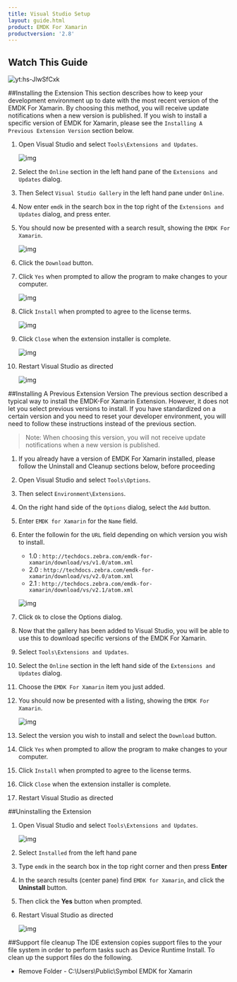 ```yaml
---
title: Visual Studio Setup
layout: guide.html
product: EMDK For Xamarin
productversion: '2.8'
---
```


## Watch This Guide
![yt:hs-JlwSfCxk](../../../images/video.png)


##Installing the Extension
This section describes how to keep your development environment up to date with the most recent version of the EMDK For Xamarin. By choosing this method, you will receive update notifications when a new version is published. If you wish to install a specific version of EMDK for Xamarin, please see the `Installing A Previous Extension Version` section below.

1. Open Visual Studio and select `Tools\Extensions and Updates`.

	![img](../../../images/vs/toolsextensions.png)
2. Select the `Online` section in the left hand pane of the `Extensions and Updates` dialog.
3. Then Select `Visual Studio Gallery` in the left hand pane under `Online`.
4. Now enter `emdk` in the search box in the top right of the `Extensions and Updates` dialog, and press enter.
5. You should now be presented with a search result, showing the `EMDK For Xamarin`.

	![img](../../../images/vs/install-emdk-found.png)
6. Click the `Download` button.

7. Click `Yes` when prompted to allow the program to make changes to your computer.

	![img](../../../images/vs/vsix-install-allow.png)
8. Click `Install` when prompted to agree to the license terms.

	![img](../../../images/vs/vsix-install-license.png)
9. Click `Close` when the extension installer is complete.

	![img](../../../images/vs/vsix-install-complete.png)
10. Restart Visual Studio as directed

	![img](../../../images/vs/vsix-restart.png)


##Installing A Previous Extension Version 
The previous section described a typical way to install the EMDK-For Xamarin Extension. However, it does not let you select previous versions to install. If you have standardized on a certain version and you need to reset your developer environment, you will need to follow these instructions instead of the previous section.

>Note: When choosing this version, you will not receive update notifications when a new version is published.

1. If you already have a version of EMDK For Xamarin installed, please follow the Uninstall and Cleanup sections below, before proceeding


2. Open Visual Studio and select `Tools\Options`.

3. Then select `Environment\Extensions`. 

4. On the right hand side of the `Options` dialog, select the `Add` button.

5. Enter `EMDK for Xamarin` for the `Name` field.

6. Enter the followin for the `URL` field depending on which version you wish to install.

	* 1.0 : `http://techdocs.zebra.com/emdk-for-xamarin/download/vs/v1.0/atom.xml`
	* 2.0 : `http://techdocs.zebra.com/emdk-for-xamarin/download/vs/v2.0/atom.xml`
	* 2.1 : `http://techdocs.zebra.com/emdk-for-xamarin/download/vs/v2.1/atom.xml`

	![img](../../../images/vs/options-extensions-added-techdocs.jpg)

7. Click `Ok` to close the Options dialog.

8. Now that the gallery has been added to Visual Studio, you will be able to use this to download specific versions of the EMDK For Xamarin.

9. Select `Tools\Extensions and Updates`.

10. Select the `Online` section in the left hand side of the `Extensions and Updates` dialog.

11. Choose the `EMDK For Xamarin` item you just added.

12. You should now be presented with a listing, showing the `EMDK For Xamarin`.

	![img](../../../images/vs/extensions-listing.jpg)

13. Select the version you wish to install and select the `Download` button.

14. Click `Yes` when prompted to allow the program to make changes to your computer.

15. Click `Install` when prompted to agree to the license terms.

16. Click `Close` when the extension installer is complete.

17. Restart Visual Studio as directed

##Uninstalling the Extension

1. Open Visual Studio and select `Tools\Extensions and Updates`.

	![img](../../../images/vs/toolsextensions.png)

2. Select `Installed` from the left hand pane
3. Type `emdk` in the search box in the top right corner and then press **Enter**
4. In the search results (center pane) find `EMDK for Xamarin`, and click the **Uninstall** button.
5. Then click the **Yes** button when prompted.
6. Restart Visual Studio as directed

	![img](../../../images/vs/vsix-restart.png)

##Support file cleanup
The IDE extension copies support files to the your file system in order to perform tasks such as Device Runtime Install. To clean up the support files do the following.

* Remove Folder - C:\Users\Public\Symbol EMDK for Xamarin


















